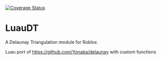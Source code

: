 [![Coverage Status](https://coveralls.io/repos/github/Yonaba/delaunay/badge.svg?branch=master)](https://coveralls.io/github/Yonaba/delaunay?branch=master)

# LuauDT
A Delaunay Triangulation module for Roblox.

Luau port of https://github.com/Yonaba/delaunay with custom functions

